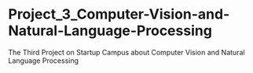 # Project_3_Computer-Vision-and-Natural-Language-Processing
The Third Project on Startup Campus about Computer Vision and Natural Language Processing
